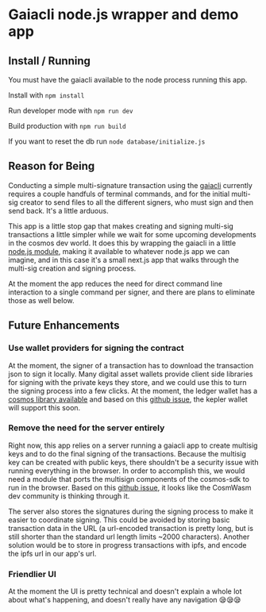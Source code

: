 # Gaiacli node.js wrapper and demo app

## Install / Running

You must have the gaiacli available to the node process running this app.

Install with `npm install`

Run developer mode with `npm run dev`

Build production with `npm run build`

If you want to reset the db run `node database/initialize.js`

## Reason for Being

Conducting a simple multi-signature transaction using the [gaiacli](https://hub.cosmos.network/master/gaia-tutorials/what-is-gaia.html) currently requires a couple handfuls of terminal commands, and for the initial multi-sig creator to send files to all the different signers, who must sign and then send back. It's a little arduous.

This app is a little stop gap that makes creating and signing multi-sig transactions a little simpler while we wait for some upcoming developments in the cosmos dev world. It does this by wrapping the gaiacli in a little [node.js module](https://github.com/samepant/cosmos-multisig-ui/blob/master/lib/gaiaWrap.js), making it available to whatever node.js app we can imagine, and in this case it's a small next.js app that walks through the multi-sig creation and signing process.

At the moment the app reduces the need for direct command line interaction to a single command per signer, and there are plans to eliminate those as well below.

## Future Enhancements

### Use wallet providers for signing the contract

At the moment, the signer of a transaction has to download the transaction json to sign it locally. Many digital asset wallets provide client side libraries for signing with the private keys they store, and we could use this to turn the signing process into a few clicks. At the moment, the ledger wallet has a [cosmos library available](https://github.com/Zondax/ledger-cosmos-js) and based on this [github issue](https://github.com/chainapsis/keplr-extension/issues/23), the kepler wallet will support this soon.

### Remove the need for the server entirely

Right now, this app relies on a server running a gaiacli app to create multisig keys and to do the final signing of the transactions. Because the multisig key can be created with public keys, there shouldn't be a security issue with running everything in the browser. In order to accomplish this, we would need a module that ports the multisign components of the cosmos-sdk to run in the browser. Based on this [github issue](https://github.com/CosmWasm/cosmjs/issues/416), it looks like the CosmWasm dev community is thinking through it.

The server also stores the signatures during the signing process to make it easier to coordinate signing. This could be avoided by storing basic transaction data in the URL (a url-encoded transaction is pretty long, but is still shorter than the standard url length limits ~2000 characters). Another solution would be to store in progress transactions with ipfs, and encode the ipfs url in our app's url.

### Friendlier UI

At the moment the UI is pretty technical and doesn't explain a whole lot about what's happening, and doesn't really have any navigation 😪😪😪
